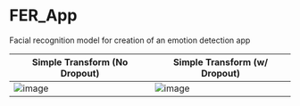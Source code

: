 # FER_App
Facial recognition model for creation of an emotion detection app 

| Simple Transform (No Dropout) | Simple Transform (w/ Dropout) |
|-------------------------------|-------------------------------|
| ![image](https://github.com/maronem/FER_App/assets/108199140/a9ba365e-6f4c-4950-b353-0e2e1c6330eb) | ![image](https://github.com/maronem/FER_App/assets/108199140/a97338e6-03b7-48a8-b365-f3902ce079e2) |

